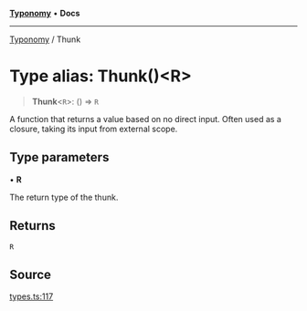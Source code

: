 [**Typonomy**](../README.md) • **Docs**

***

[Typonomy](../globals.md) / Thunk

# Type alias: Thunk()\<R\>

> **Thunk**\<`R`\>: () => `R`

A function that returns a value based on no direct input.
Often used as a closure, taking its input from external scope.

## Type parameters

• **R**

The return type of the thunk.

## Returns

`R`

## Source

[types.ts:117](https://github.com/softcraft-development/typonomy/blob/862c1ddee53805e60a02ad4f6ec1cd71d6a929be/src/types.ts#L117)
